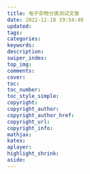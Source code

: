 ```yaml
---
title: 电子杂物分类测试文章
date: 2022-12-18 19:54:40
updated:
tags:
categories:
keywords:
description:
swiper_index:
top_img:
comments:
cover:
toc:
toc_number:
toc_style_simple:
copyright:
copyright_author:
copyright_author_href:
copyright_url:
copyright_info:
mathjax:
katex:
aplayer:
highlight_shrink:
aside:
---
```

